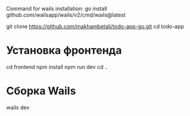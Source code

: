 Command for wails installation: go install github.com/wailsapp/wails/v2/cmd/wails@latest

git clone https://github.com/makhambetali/todo-app-go.git
cd todo-app

# Установка фронтенда
cd frontend
npm install
npm run dev
cd ..

# Сборка Wails
wails dev
